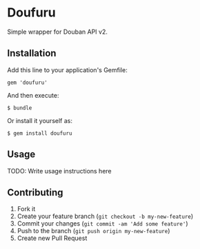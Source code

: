 # Doufuru

Simple wrapper for Douban API v2.

## Installation

Add this line to your application's Gemfile:

    gem 'doufuru'

And then execute:

    $ bundle

Or install it yourself as:

    $ gem install doufuru

## Usage

TODO: Write usage instructions here

## Contributing

1. Fork it
2. Create your feature branch (`git checkout -b my-new-feature`)
3. Commit your changes (`git commit -am 'Add some feature'`)
4. Push to the branch (`git push origin my-new-feature`)
5. Create new Pull Request
